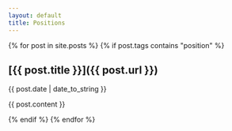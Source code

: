 ```yaml
---
layout: default
title: Positions
---
```

{% for post in site.posts %}
  {% if post.tags contains "position" %}

## [{{ post.title }}]({{ post.url }})

{{ post.date | date_to_string }}

{{ post.content }}

  {% endif %}
{% endfor %}
